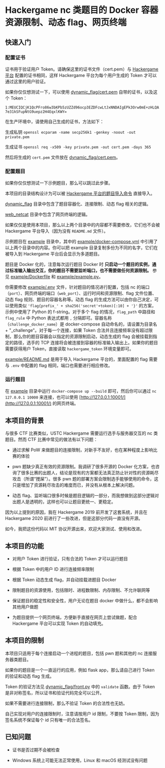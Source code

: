 # Hackergame nc 类题目的 Docker 容器资源限制、动态 flag、网页终端

## 快速入门

### 配置证书

证书用于验证用户 Token。请确保这里的证书文件（cert.pem）与 [Hackergame 平台](https://github.com/ustclug/hackergame) 配置的证书相同，这样 Hackergame 平台为每个用户生成的 Token 才可以通过这里的用户验证。

如果你仅仅想测试一下，可以使用 [dynamic_flag/cert.pem](dynamic_flag/cert.pem) 自带的证书，以及这个 Token：

`1:MEUCIQCjK1QcPFro86w3bKPb5zUZZd96ocp3EZDFcwLtJxNNDAIgEPk3Orw0mE+zHLQA7e31kSFupNtG9uepz2H4EqxlKWY=`

在生产环境中，请使用自己生成的证书，方法如下：

生成私钥 `openssl ecparam -name secp256k1 -genkey -noout -out private.pem`

生成证书 `openssl req -x509 -key private.pem -out cert.pem -days 365`

然后将生成的 `cert.pem` 文件放在 [dynamic_flag/cert.pem](dynamic_flag/cert.pem)。

### 配置题目

如果你仅仅想测试一下示例题目，那么可以跳过此步骤。

本项目的目录结构设计为可以被 [Hackergame 平台的题目导入命令](https://github.com/ustclug/hackergame/blob/master/frontend/management/commands/import_data.py) 直接导入。

[dynamic_flag](dynamic_flag) 目录中包含了题目容器化、连接限制、动态 flag 相关的逻辑。

[web_netcat](web_netcat) 目录中包含了网页终端的逻辑。

如果仅仅是使用本项目，那么以上两个目录中的内容都不需要修改，它们也不会被 Hackergame 平台导入（因为没有 `README.md` 文件）。

示例题目在 [example](example) 目录中，其中的 [example/docker-compose.yml](example/docker-compose.yml) 中引用了以上两个目录中的内容。你可以把 example 目录复制多份为不同的名字，它们在被导入到 Hackergame 平台后会显示为多道题目。

题目是 Docker 化的，注意每次运行题目 Docker 时 **只启动一个题目的实例，通过标准输入输出交互，你的题目不需要监听端口，也不需要做任何资源限制。** 参见 [example/Dockerfile](example/Dockerfile) 和 [example/example.py](example/example.py)。

你需要修改 [example/.env](example/.env) 文件，针对题目的情况进行配置，包括 nc 的端口（`port`）、网页终端的端口（`web_port`）、运行时间和资源限制、flag 文件位置、动态 flag 规则、题目的容器名称等。动态 flag 的生成方法可以由你自己决定，可以使用类似 `'flag{prefix_' + sha256('secret'+token)[:10] + '}'` 的方案，示例中使用了 Python 的 f-string。对于多个 flag 的情况，`flag_path` 中路径和 `flag_rule` 中 Python 表达式都用 `,` 分隔即可。容器名称（`challenge_docker_name`）是 docker-compose 自动命名的，请设置为目录名 + "_challenge"。对于每一个连接，如果 Token 合法并且连接频率没有超过限制，那么你的题目容器会以指定的资源限制启动，动态生成的 flag 会被挂载到指定的路径，选手的 TCP 连接将会被连接到容器的标准输入输出上。如果你的题目需要获得用户 Token，直接读取 `hackergame_token` 环境变量即可。

[example/README.md](example/README.md) 是用于导入 Hackergame 平台的，里面配置的 flag 需要与 `.env` 中配置的 flag 相同，端口也需要进行相应修改。

### 运行题目

在 [example](example) 目录中运行 `docker-compose up --build` 即可，然后你可以通过 `nc 127.0.0.1 10000` 来连接，也可以使用 [http://127.0.0.1:10001/](http://127.0.0.1:10001/) 的网页终端。

## 本项目的背景

与很多 CTF 比赛类似，USTC Hackergame 需要运行选手与服务器交互的 nc 类题目。然而 CTF 比赛中常见的做法有以下问题：

- 通过求解 PoW 来做题目的连接限制，对新手不友好，也在某种程度上影响比赛的体验

- pwn 题缺少真正有效的资源限制。我调研了很多开源的 Docker 化方案，也咨询了很多比赛的出题人，结论是现有的方案都无法真正防止针对性的资源耗尽攻击（所谓“搅屎”）。很多 pwn 题的部署方案会限制选手能够使用的命令，这只是增加了资源耗尽攻击的难度而已，并没有从根本上解决问题。

- 动态 flag、监听端口很多时候是题目逻辑的一部分，而我想做到这部分逻辑对出题人是透明的，这样也可以让题目更统一、更稳定。

因为以上提到的原因，我在 Hackergame 2019 前开发了这套系统，并且在 Hackergame 2020 前进行了一些改进，但是这部分代码一直没有开源。

如今，我把这份代码以 MIT 协议开源出来，欢迎大家测试、使用和改进。

## 本项目的功能

- 对用户 Token 进行验证，只有合法的 Token 才可以运行题目

- 根据 Token 中的用户 ID 进行连接频率限制

- 根据 Token 动态生成 flag，并自动挂载进题目 Docker

- 限制题目的资源使用，包括限时、进程数限制、内存限制、不允许联网等

- 保证题目的稳定性和安全性，用户无论在题目 docker 中做什么，都不会影响其他用户做题

- 为题目提供一个网页终端，方便新手直接在网页上尝试做题，配合 Hackergame 平台可以实现 Token 的自动填充。

## 本项目的限制

本项目只适用于每个连接启动一个进程的题目，包括 pwn 题和其他的 nc 连接服务器类题目。

如果你的题目是一个一直运行的应用，例如 flask app，那么请自己进行 Token 的验证和动态 flag 生成。

Token 的验证方法见 [dynamic_flag/front.py](dynamic_flag/front.py) 中的 `validate` 函数。由于 Token 是非对称签名，所以证书和验证代码完全可以公开。

如果不需要进行连接限制，那么不验证 Token 的合法性也无妨。

自己实现对用户的连接限制时，注意请按用户 id 限制，不要按 Token 限制，因为签名系统不保证每个 id 只有唯一的合法签名。

## 已知问题

- 证书是否过期不会被检查

- Windows 系统上可能无法正常使用，Linux 和 macOS 经测试没有问题
